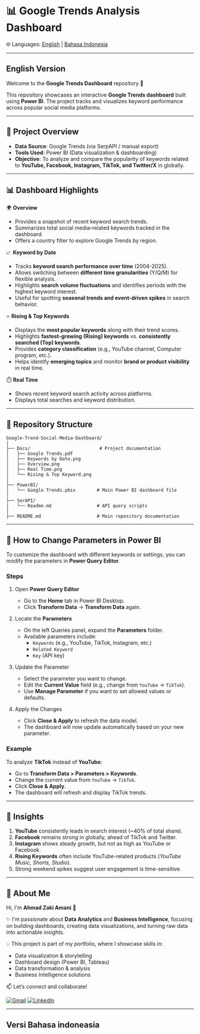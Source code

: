 # 📊 Google Trends Analysis Dashboard

🌐 Languages: [English](#english-version) | [Bahasa Indonesia](#versi-bahasa-indonesia)

---
## English Version

Welcome to the **Google Trends Dashboard** repository 🚀 

This repository showcases an interactive **Google Trends dashboard** built using **Power BI**. The project tracks and visualizes keyword performance across popular social media platforms.

---

## 🔎 Project Overview
- **Data Source**: Google Trends (via SerpAPI / manual export)  
- **Tools Used**: Power BI (Data visualization & dashboarding)  
- **Objective**: To analyze and compare the popularity of keywords related to **YouTube, Facebook, Instagram, TikTok, and Twitter/X** in globally.

---

## 📊 Dashboard Highlights  
🌍 **Overview**  
- Provides a snapshot of recent keyword search trends.  
- Summarizes total social media–related keywords tracked in the dashboard.  
- Offers a country filter to explore Google Trends by region. 

📈 **Keyword by Date**  
- Tracks **keyword search performance over time** (2004-2025).  
- Allows switching between **different time granularities** (Y/Q/M) for flexible analysis.  
- Highlights **search volume fluctuations** and identifies periods with the highest keyword interest.  
- Useful for spotting **seasonal trends and event-driven spikes** in search behavior.    

⭐ **Rising & Top Keywords**  
- Displays the **most popular keywords** along with their trend scores.  
- Highlights **fastest-growing (Rising) keywords** vs. **consistently searched (Top) keywords**.  
- Provides **category classification** (e.g., YouTube channel, Computer program, etc.).  
- Helps identify **emerging topics** and monitor **brand or product visibility** in real time.
  
⏱️ **Real Time**  
- Shows recent keyword search activity across platforms.
- Displays total searches and keyword distribution.

---
## 📂 Repository Structure
``` 
Google-Trend-Social-Media-Dashboard/
│
├── Docs/                          # Project documentation 
│   ├── Google Trends.pdf
│   ├── Keywords by Date.png
│   ├── Overview.png
│   ├── Real Time.png
│   └── Rising & Top Keyword.png       
│
├── PowerBI/  
│   └── Google Trends.pbix        # Main Power BI dashboard file
│
├── SerAPI/
|   └── Readme.md                 # API query scripts
│
├── README.md                     # Main repository documentation
``` 

---
## 🔧 How to Change Parameters in Power BI  

To customize the dashboard with different keywords or settings, you can modify the parameters in **Power Query Editor**.  

### Steps  
1. Open **Power Query Editor**  
   - Go to the **Home** tab in Power BI Desktop.  
   - Click **Transform Data** → **Transform Data** again.  

2. Locate the **Parameters**  
   - On the left Queries panel, expand the **Parameters** folder.  
   - Available parameters include:  
     - `Keywords` (e.g., YouTube, TikTok, Instagram, etc.)  
     - `Related Keyword`  
     - `Key` (API key)  

3. Update the Parameter  
   - Select the parameter you want to change.  
   - Edit the **Current Value** field (e.g., change from `YouTube` → `TikTok`).  
   - Use **Manage Parameter** if you want to set allowed values or defaults.  

4. Apply the Changes  
   - Click **Close & Apply** to refresh the data model.  
   - The dashboard will now update automatically based on your new parameter.
### Example  
To analyze **TikTok** instead of **YouTube**:  
- Go to **Transform Data > Parameters > Keywords**.  
- Change the current value from `YouTube` → `TikTok`.  
- Click **Close & Apply**.  
- The dashboard will refresh and display TikTok trends.

---

## 🔑 Insights
1. **YouTube** consistently leads in search interest (~40% of total share).  
2. **Facebook** remains strong in globally, ahead of TikTok and Twitter.  
3. **Instagram** shows steady growth, but not as high as YouTube or Facebook.  
4. **Rising Keywords** often include YouTube-related products (*YouTube Music, Shorts, Studio*).  
5. Strong weekend spikes suggest user engagement is time-sensitive.  

---


## 🙍 About Me  

Hi, I'm **Ahmad Zaki Amani** 👋  

✨ I'm passionate about **Data Analytics** and **Business Intelligence**, focusing on building dashboards, creating data visualizations, and turning raw data into actionable insights.  

💡 This project is part of my portfolio, where I showcase skills in:  
- Data visualization & storytelling  
- Dashboard design (Power BI, Tableau)  
- Data transformation & analysis  
- Business Intelligence solutions  

📫 Let’s connect and collaborate!  

[![Gmail](https://img.shields.io/badge/Gmail-D14836?style=for-the-badge&logo=gmail&logoColor=white)](mailto:ahmadzaki27.az@gmail.com) 
[![LinkedIn](https://img.shields.io/badge/LinkedIn-0A66C2?style=for-the-badge&logo=linkedin&logoColor=white)](https://www.linkedin.com/in/ahmad-zaki-amani-ab091635b/)  

---
## Versi Bahasa indoneasia


